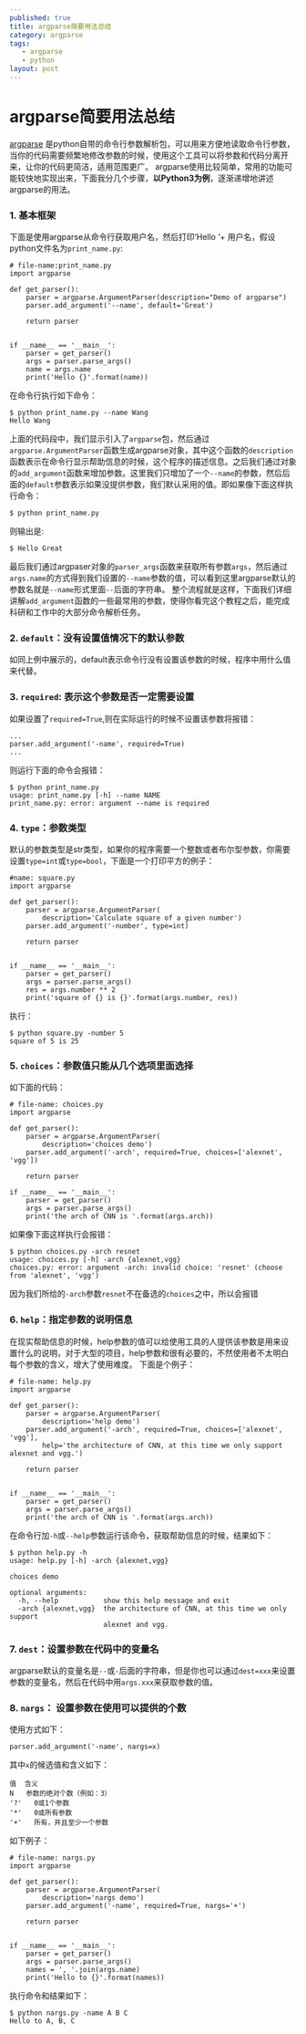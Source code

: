 ```yaml
---
published: true
title: argparse简要用法总结
category: argparse
tags:
   - argparse
   - python
layout: post
---
```


# argparse简要用法总结

[argparse](https://docs.python.org/3/library/argparse.html) 是python自带的命令行参数解析包，可以用来方便地读取命令行参数，当你的代码需要频繁地修改参数的时候，使用这个工具可以将参数和代码分离开来，让你的代码更简洁，适用范围更广。
argparse使用比较简单，常用的功能可能较快地实现出来，下面我分几个步骤，**以Python3为例**，逐渐递增地讲述argparse的用法。



### 1. 基本框架

下面是使用argparse从命令行获取用户名，然后打印’Hello ‘+ 用户名，假设python文件名为`print_name.py`:

```
# file-name:print_name.py
import argparse

def get_parser():
    parser = argparse.ArgumentParser(description="Demo of argparse")
    parser.add_argument('--name', default='Great')
    
    return parser


if __name__ == '__main__':
    parser = get_parser()
    args = parser.parse_args()
    name = args.name
    print('Hello {}'.format(name))
```

在命令行执行如下命令：

```
$ python print_name.py --name Wang
Hello Wang
```

上面的代码段中，我们显示引入了`argparse`包，然后通过`argparse.ArgumentParser`函数生成argparse对象，其中这个函数的`description`函数表示在命令行显示帮助信息的时候，这个程序的描述信息。之后我们通过对象的`add_argument`函数来增加参数。这里我们只增加了一个`--name`的参数，然后后面的`default`参数表示如果没提供参数，我们默认采用的值。即如果像下面这样执行命令：

```
$ python print_name.py
```

则输出是:

```
$ Hello Great
```

最后我们通过argpaser对象的`parser_args`函数来获取所有参数`args`，然后通过`args.name`的方式得到我们设置的`--name`参数的值，可以看到这里argparse默认的参数名就是`--name`形式里面`--`后面的字符串。
整个流程就是这样，下面我们详细讲解`add_argument`函数的一些最常用的参数，使得你看完这个教程之后，能完成科研和工作中的大部分命令解析任务。

### 2. `default`：没有设置值情况下的默认参数

如同上例中展示的，default表示命令行没有设置该参数的时候，程序中用什么值来代替。

### 3. `required`: 表示这个参数是否一定需要设置

如果设置了`required=True`,则在实际运行的时候不设置该参数将报错：

```
...
parser.add_argument('-name', required=True)
...
```

则运行下面的命令会报错：

```
$ python print_name.py
usage: print_name.py [-h] --name NAME
print_name.py: error: argument --name is required
```

### 4. `type`：参数类型

默认的参数类型是str类型，如果你的程序需要一个整数或者布尔型参数，你需要设置`type=int`或`type=bool`，下面是一个打印平方的例子：

```
#name: square.py
import argparse

def get_parser():
    parser = argparse.ArgumentParser(
        description='Calculate square of a given number')
    parser.add_argument('-number', type=int)

    return parser


if __name__ == '__main__':
    parser = get_parser()
    args = parser.parse_args()
    res = args.number ** 2
    print('square of {} is {}'.format(args.number, res))
```

执行：

```
$ python square.py -number 5
square of 5 is 25
```

### 5. `choices`：参数值只能从几个选项里面选择

如下面的代码：

```
# file-name: choices.py
import argparse

def get_parser():
    parser = argparse.ArgumentParser(
        description='choices demo')
    parser.add_argument('-arch', required=True, choices=['alexnet', 'vgg'])

    return parser

if __name__ == '__main__':
    parser = get_parser()
    args = parser.parse_args()
    print('the arch of CNN is '.format(args.arch))
```

如果像下面这样执行会报错：

```
$ python choices.py -arch resnet
usage: choices.py [-h] -arch {alexnet,vgg}
choices.py: error: argument -arch: invalid choice: 'resnet' (choose from 'alexnet', 'vgg')
```

因为我们所给的`-arch`参数`resnet`不在备选的`choices`之中，所以会报错

### 6. `help`：指定参数的说明信息

在现实帮助信息的时候，help参数的值可以给使用工具的人提供该参数是用来设置什么的说明，对于大型的项目，help参数和很有必要的，不然使用者不太明白每个参数的含义，增大了使用难度。
下面是个例子：

```
# file-name: help.py
import argparse

def get_parser():
    parser = argparse.ArgumentParser(
        description='help demo')
    parser.add_argument('-arch', required=True, choices=['alexnet', 'vgg'],
        help='the architecture of CNN, at this time we only support alexnet and vgg.')

    return parser


if __name__ == '__main__':
    parser = get_parser()
    args = parser.parse_args()
    print('the arch of CNN is '.format(args.arch))
```

在命令行加`-h`或`--help`参数运行该命令，获取帮助信息的时候，结果如下：

```
$ python help.py -h
usage: help.py [-h] -arch {alexnet,vgg}

choices demo

optional arguments:
  -h, --help           show this help message and exit
  -arch {alexnet,vgg}  the architecture of CNN, at this time we only support
                       alexnet and vgg.
```

### 7. `dest`：设置参数在代码中的变量名

argparse默认的变量名是`--`或`-`后面的字符串，但是你也可以通过`dest=xxx`来设置参数的变量名，然后在代码中用`args.xxx`来获取参数的值。

### 8. `nargs`： 设置参数在使用可以提供的个数

使用方式如下：

```
parser.add_argument('-name', nargs=x)
```

其中`x`的候选值和含义如下：

```
值  含义
N   参数的绝对个数（例如：3）
'?'   0或1个参数
'*'   0或所有参数
'+'   所有，并且至少一个参数
```

如下例子：

```
# file-name: nargs.py
import argparse

def get_parser():
    parser = argparse.ArgumentParser(
        description='nargs demo')
    parser.add_argument('-name', required=True, nargs='+')

    return parser


if __name__ == '__main__':
    parser = get_parser()
    args = parser.parse_args()
    names = ', '.join(args.name)
    print('Hello to {}'.format(names))
```

执行命令和结果如下：

```
$ python nargs.py -name A B C
Hello to A, B, C
```